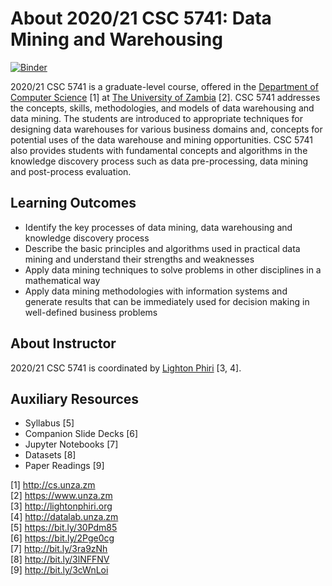 # About 2020/21 CSC 5741: Data Mining and Warehousing

[![Binder](https://mybinder.org/badge_logo.svg)](https://mybinder.org/v2/gh/lightonphiri/misc-unza21-csc5741/HEAD)

2020/21 CSC 5741 is a graduate-level course, offered in the [Department of Computer Science](http://cs.unza.zm) [1] at [The University of Zambia](https://www.unza.zm) [2]. CSC 5741 addresses the concepts, skills, methodologies, and models of data warehousing and data mining. The students are introduced to appropriate techniques for designing data warehouses for various business domains and, concepts for potential uses of the data warehouse and mining opportunities. CSC 5741 also provides students with fundamental concepts and algorithms in the knowledge discovery process such as data pre-processing, data mining and post-process evaluation.

## Learning Outcomes

* Identify the key processes of data mining, data warehousing and knowledge discovery process
* Describe the basic principles and algorithms used in practical data mining and understand their strengths and weaknesses
* Apply data mining techniques to solve problems in other disciplines in a mathematical way
* Apply data mining methodologies with information systems and generate results that can be immediately used for decision making in well-defined business problems

## About Instructor

2020/21 CSC 5741 is coordinated by [Lighton Phiri](http://lightonphiri.org) [3, 4].

## Auxiliary Resources

* Syllabus [5]
* Companion Slide Decks [6]
* Jupyter Notebooks [7]
* Datasets [8]
* Paper Readings [9]

[1] http://cs.unza.zm  
[2] https://www.unza.zm  
[3] http://lightonphiri.org  
[4] http://datalab.unza.zm  
[5] https://bit.ly/30Pdm85  
[6] https://bit.ly/2Pge0cg  
[7] http://bit.ly/3ra9zNh  
[8] http://bit.ly/3lNFFNV  
[9] http://bit.ly/3cWnLoi  
